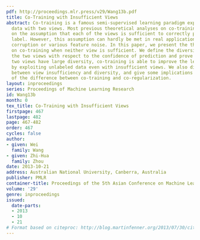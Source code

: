 ```yaml
---
pdf: http://proceedings.mlr.press/v29/Wang13b.pdf
title: Co-Training with Insufficient Views
abstract: Co-training is a famous semi-supervised learning paradigm exploiting unlabeled
  data with two views. Most previous theoretical analyses on co-training are based
  on the assumption that each of the views is sufficient to correctly predict the
  label. However, this assumption can hardly be met in real applications due to feature
  corruption or various feature noise. In this paper, we present the theoretical analysis
  on co-training when neither view is sufficient. We define the diversity between
  the two views with respect to the confidence of prediction and prove that if the
  two views have large diversity, co-training is able to improve the learning performance
  by exploiting unlabeled data even with insufficient views. We also discuss the relationship
  between view insufficiency and diversity, and give some implications for understanding
  of the difference between co-training and co-regularization.
layout: inproceedings
series: Proceedings of Machine Learning Research
id: Wang13b
month: 0
tex_title: Co-Training with Insufficient Views
firstpage: 467
lastpage: 482
page: 467-482
order: 467
cycles: false
author:
- given: Wei
  family: Wang
- given: Zhi-Hua
  family: Zhou
date: 2013-10-21
address: Australian National University, Canberra, Australia
publisher: PMLR
container-title: Proceedings of the 5th Asian Conference on Machine Learning
volume: '29'
genre: inproceedings
issued:
  date-parts:
  - 2013
  - 10
  - 21
# Format based on citeproc: http://blog.martinfenner.org/2013/07/30/citeproc-yaml-for-bibliographies/
---
```

